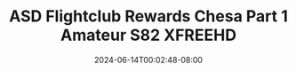 --- 
title: "ASD Flightclub Rewards  Chesa Part 1 Amateur  S82  XFREEHD"
description: "nonton   ASD Flightclub Rewards  Chesa Part 1 Amateur  S82  XFREEHD instagram durasi panjang  "
date: 2024-06-14T00:02:48-08:00
file_code: "g0ltywbea4ft"
draft: false
cover: "oq7cn1jxxlp8h1tt.jpg"
tags: ["ASD", "Flightclub", "Rewards", "Chesa", "Part", "Amateur", "XFREEHD", "bokep-indo", "bokep-viral", "bokep-ig"]
length: 3174
fld_id: "1398182"
foldername: "ASD 1 x"
categories: ["ASD 1 x"]
views: 1
---